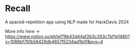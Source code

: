 # Recall
A spaced-repetition app using NLP made for HackDavis 2024

More info here -> https://www.notion.so/eb1ef78b43d44af2b3c263c7bf1e1480?v=1088bf761b58429db4657f5234ad1b0f&pvs=4 
